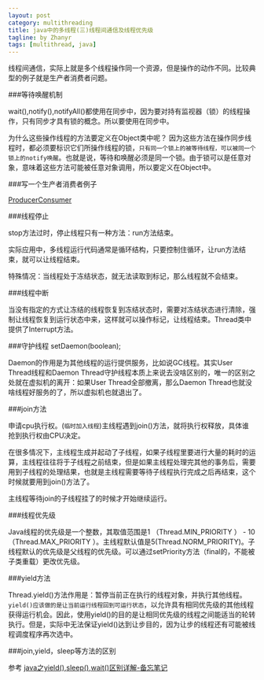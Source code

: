 ```yaml
---
layout: post
category: multithreading
title: java中的多线程(三)线程间通信及线程优先级
tagline: by Zhanyr
tags: [multithread, java]
---
```

线程间通信，实际上就是多个线程操作同一个资源，但是操作的动作不同。比较典型的例子就是生产者消费者问题。

<!--more-->

###等待唤醒机制

wait(),notify(),notifyAll()都使用在同步中，因为要对持有监视器（锁）的线程操作，只有同步才具有锁的概念。所以要使用在同步中。

为什么这些操作线程的方法要定义在Object类中呢？
因为这些方法在操作同步线程时，都必须要标识它们所操作线程的锁，`只有同一个锁上的被等待线程，可以被同一个锁上的notify唤醒`。也就是说，等待和唤醒必须是同一个锁。由于锁可以是任意对象，意味着这些方法可能被任意对象调用，所以要定义在Object中。

###写一个生产者消费者例子

[ProducerConsumer](https://github.com/zhanyr/Programming-questions/blob/master/ProducerConsumer.java)


###线程停止

stop方法过时，停止线程只有一种方法：run方法结束。

实际应用中，多线程运行代码通常是循环结构，只要控制住循环，让run方法结束，就可以让线程结束。

特殊情况：当线程处于冻结状态，就无法读取到标记，那么线程就不会结束。


###线程中断

当没有指定的方式让冻结的线程恢复到冻结状态时，需要对冻结状态进行清除，强制让线程恢复到运行状态中来，这样就可以操作标记，让线程结束。Thread类中提供了Interrupt方法。

###守护线程
setDaemon(boolean);

Daemon的作用是为其他线程的运行提供服务，比如说GC线程。其实User Thread线程和Daemon Thread守护线程本质上来说去没啥区别的，唯一的区别之处就在虚拟机的离开：如果User Thread全部撤离，那么Daemon Thread也就没啥线程好服务的了，所以虚拟机也就退出了。

###join方法

申请cpu执行权。(`临时加入线程`)主线程遇到join()方法，就将执行权释放，具体谁抢到执行权由CPU决定。

在很多情况下，主线程生成并起动了子线程，如果子线程里要进行大量的耗时的运算，主线程往往将于子线程之前结束，但是如果主线程处理完其他的事务后，需要用到子线程的处理结果，也就是主线程需要等待子线程执行完成之后再结束，这个时候就要用到join()方法了。

主线程等待join的子线程挂了的时候才开始继续运行。

###线程优先级

Java线程的优先级是一个整数，其取值范围是1 （Thread.MIN_PRIORITY ） - 10 （Thread.MAX_PRIORITY ）。主线程默认值是5(Thread.NORM_PRIORITY)。子线程默认的优先级是父线程的优先级。可以通过setPriority方法（final的，不能被子类重载）更改优先级。

###yield方法

Thread.yield()方法作用是：暂停当前正在执行的线程对象，并执行其他线程。`yield()应该做的是让当前运行线程回到可运行状态`，以允许具有相同优先级的其他线程获得运行机会。因此，使用yield()的目的是让相同优先级的线程之间能适当的轮转执行。但是，实际中无法保证yield()达到让步目的，因为让步的线程还有可能被线程调度程序再次选中。

###join,yield，sleep等方法的区别

参考 [java之yield(),sleep(),wait()区别详解-备忘笔记](http://dylanxu.iteye.com/blog/1322066)

